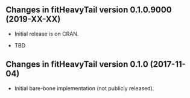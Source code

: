 ## Changes in fitHeavyTail version 0.1.0.9000 (2019-XX-XX)

* Initial release is on CRAN.

* TBD


## Changes in fitHeavyTail version 0.1.0 (2017-11-04)

* Initial bare-bone implementation (not publicly released).
